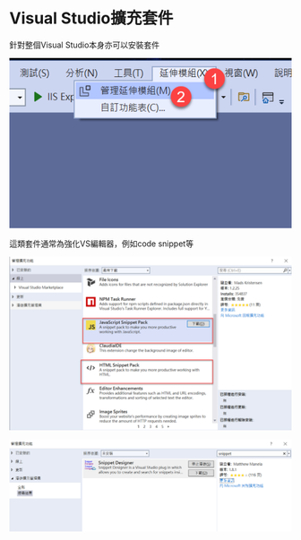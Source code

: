 # Visual Studio擴充套件

針對整個Visual Studio本身亦可以安裝套件

![](../../.gitbook/assets/image%20%28460%29.png)

這類套件通常為強化VS編輯器，例如code snippet等

![](../../.gitbook/assets/image%20%28465%29.png)

![](../../.gitbook/assets/image%20%28473%29.png)


